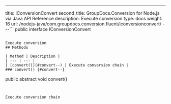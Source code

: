 ---
title: IConversionConvert
second_title: GroupDocs.Conversion for Node.js via Java API Reference
description: Execute conversion
type: docs
weight: 16
url: /nodejs-java/com.groupdocs.conversion.fluent/iconversionconvert/
---```
public interface IConversionConvert
```

Execute conversion
## Methods

| Method | Description |
| --- | --- |
| [convert()](#convert--) | Execute conversion chain |
### convert() {#convert--}
```
public abstract void convert()
```


Execute conversion chain

